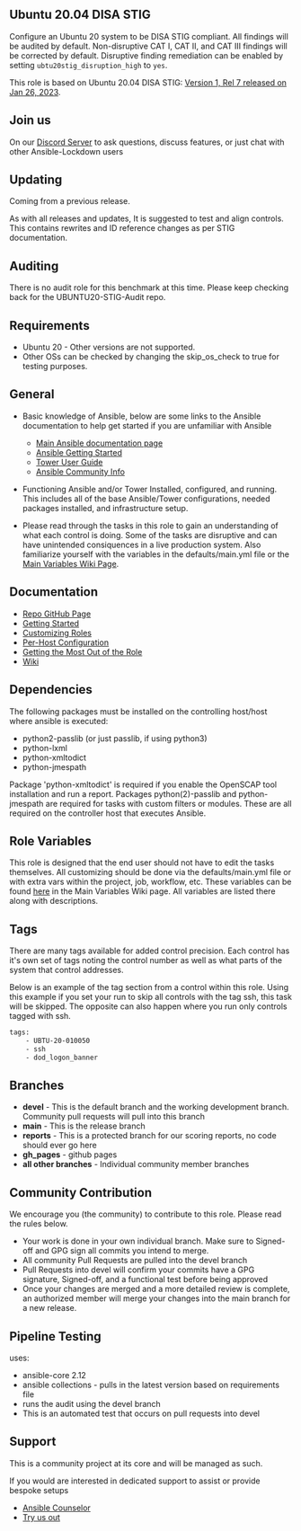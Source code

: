 ## Ubuntu 20.04 DISA STIG

Configure an Ubuntu 20 system to be DISA STIG compliant. All findings will be audited by default. Non-disruptive CAT I, CAT II, and CAT III findings will be corrected by default. Disruptive finding remediation can be enabled by setting `ubtu20stig_disruption_high` to `yes`.

This role is based on Ubuntu 20.04 DISA STIG: [Version 1, Rel 7 released on  Jan 26, 2023](https://dl.dod.cyber.mil/wp-content/uploads/stigs/zip/U_CAN_Ubuntu_20-04_LTS_V1R7_STIG.zip).

## Join us

On our [Discord Server](https://discord.gg/JFxpSgPFEJ) to ask questions, discuss features, or just chat with other Ansible-Lockdown users

## Updating

Coming from a previous release.

As with all releases and updates, It is suggested to test and align controls.
This contains rewrites and ID reference changes as per STIG documentation.

## Auditing

There is no audit role for this benchmark at this time. Please keep checking back for the UBUNTU20-STIG-Audit repo. 

## Requirements

- Ubuntu 20 - Other versions are not supported.
- Other OSs can be checked by changing the skip_os_check to true for testing purposes.

## General

- Basic knowledge of Ansible, below are some links to the Ansible documentation to help get started if you are unfamiliar with Ansible

  - [Main Ansible documentation page](https://docs.ansible.com)
  - [Ansible Getting Started](https://docs.ansible.com/ansible/latest/user_guide/intro_getting_started.html)
  - [Tower User Guide](https://docs.ansible.com/ansible-tower/latest/html/userguide/index.html)
  - [Ansible Community Info](https://docs.ansible.com/ansible/latest/community/index.html)
- Functioning Ansible and/or Tower Installed, configured, and running. This includes all of the base Ansible/Tower configurations, needed packages installed, and infrastructure setup.
- Please read through the tasks in this role to gain an understanding of what each control is doing. Some of the tasks are disruptive and can have unintended consiquences in a live production system. Also familiarize yourself with the variables in the defaults/main.yml file or the [Main Variables Wiki Page](https://github.com/ansible-lockdown/UBUNTU18-STIG/wiki/Main-Variables).

## Documentation

- [Repo GitHub Page](https://ansible-lockdown.github.io/UBUNTU18-STIG/)
- [Getting Started](https://www.lockdownenterprise.com/docs/getting-started-with-lockdown)
- [Customizing Roles](https://www.lockdownenterprise.com/docs/customizing-lockdown-enterprise)
- [Per-Host Configuration](https://www.lockdownenterprise.com/docs/per-host-lockdown-enterprise-configuration)
- [Getting the Most Out of the Role](https://www.lockdownenterprise.com/docs/get-the-most-out-of-lockdown-enterprise)
- [Wiki](https://github.com/ansible-lockdown/UBUNTU18-STIG/wiki)

## Dependencies

The following packages must be installed on the controlling host/host where ansible is executed:

- python2-passlib (or just passlib, if using python3)
- python-lxml
- python-xmltodict
- python-jmespath

Package 'python-xmltodict' is required if you enable the OpenSCAP tool installation and run a report. Packages python(2)-passlib and python-jmespath are required for tasks with custom filters or modules. These are all required on the controller host that executes Ansible.

## Role Variables

This role is designed that the end user should not have to edit the tasks themselves. All customizing should be done via the defaults/main.yml file or with extra vars within the project, job, workflow, etc. These variables can be found [here](https://github.com/ansible-lockdown/UBUNTU18-STIG/wiki/Main-Variables) in the Main Variables Wiki page. All variables are listed there along with descriptions.

## Tags

There are many tags available for added control precision. Each control has it's own set of tags noting the control number as well as what parts of the system that control addresses.

Below is an example of the tag section from a control within this role. Using this example if you set your run to skip all controls with the tag ssh, this task will be skipped. The
opposite can also happen where you run only controls tagged with ssh.

```sh
tags:
    - UBTU-20-010050
    - ssh
    - dod_logon_banner
```

## Branches

- **devel** - This is the default branch and the working development branch. Community pull requests will pull into this branch
- **main** - This is the release branch
- **reports** - This is a protected branch for our scoring reports, no code should ever go here
- **gh_pages** - github pages
- **all other branches** - Individual community member branches


## Community Contribution

We encourage you (the community) to contribute to this role. Please read the rules below.

- Your work is done in your own individual branch. Make sure to Signed-off and GPG sign all commits you intend to merge.
- All community Pull Requests are pulled into the devel branch
- Pull Requests into devel will confirm your commits have a GPG signature, Signed-off, and a functional test before being approved
- Once your changes are merged and a more detailed review is complete, an authorized member will merge your changes into the main branch for a new release.

## Pipeline Testing

uses:

- ansible-core 2.12
- ansible collections - pulls in the latest version based on requirements file
- runs the audit using the devel branch
- This is an automated test that occurs on pull requests into devel

## Support

This is a community project at its core and will be managed as such.

If you would are interested in dedicated support to assist or provide bespoke setups

- [Ansible Counselor](https://www.mindpointgroup.com/products/ansible-counselor-on-demand-ansible-services-and-consulting/)
- [Try us out](https://engage.mindpointgroup.com/try-ansible-counselor)
